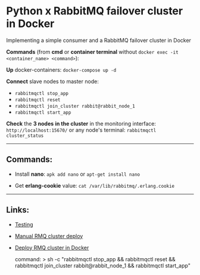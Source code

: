 # Python x RabbitMQ failover cluster in Docker
Implementing a simple consumer and a RabbitMQ failover cluster in Docker

**Commands** (from **cmd** or **container terminal** without ```docker exec -it <container_name> <command>```):

**Up** docker-containers: ```docker-compose up -d```

**Connect** slave nodes to master node:
* ```rabbitmqctl stop_app```
* ```rabbitmqctl reset```
* ```rabbitmqctl join_cluster rabbit@rabbit_node_1```
* ```rabbitmqctl start_app```

**Check** the **3 nodes** **in the cluster** in the monitoring interface: ```http://localhost:15670/```
or any node's terminal: ```rabbitmqctl cluster_status```

---

## Commands:

* Install **nano**: ```apk add nano``` or ```apt-get install nano```

* Get **erlang-cookie** value: ```cat /var/lib/rabbitmq/.erlang.cookie```

---

## Links:

* [Testing](https://www.youtube.com/watch?v=aLhRP_PsD5Y&list=WL&index=18&t=752s&ab_channel=bigtown2012)

* [Manual RMQ cluster deploy](https://www.youtube.com/watch?v=vWLbvVPMfqk&list=WL&index=17&ab_channel=bigtown2012)

* [Deploy RMQ cluster in Docker](https://www.youtube.com/watch?v=FzqjtU2x6YA&list=WL&index=26&t=2s&ab_channel=ThatDevOpsGuy)


    command: >
      sh -c "rabbitmqctl stop_app &&
             rabbitmqctl reset &&
             rabbitmqctl join_cluster rabbit@rabbit_node_1 &&
             rabbitmqctl start_app"



